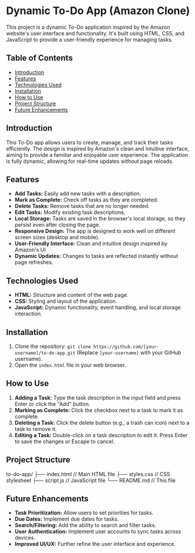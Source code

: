 # Dynamic To-Do App (Amazon Clone)

This project is a dynamic To-Do application inspired by the Amazon website's user interface and functionality. It's built using HTML, CSS, and JavaScript to provide a user-friendly experience for managing tasks.

## Table of Contents

- [Introduction](#introduction)
- [Features](#features)
- [Technologies Used](#technologies-used)
- [Installation](#installation)
- [How to Use](#how-to-use)
- [Project Structure](#project-structure)
- [Future Enhancements](#future-enhancements)

## Introduction

This To-Do app allows users to create, manage, and track their tasks efficiently.  The design is inspired by Amazon's clean and intuitive interface, aiming to provide a familiar and enjoyable user experience.  The application is fully dynamic, allowing for real-time updates without page reloads.

## Features

* **Add Tasks:**  Easily add new tasks with a description.
* **Mark as Complete:**  Check off tasks as they are completed.
* **Delete Tasks:** Remove tasks that are no longer needed.
* **Edit Tasks:** Modify existing task descriptions.
* **Local Storage:** Tasks are saved in the browser's local storage, so they persist even after closing the page.
* **Responsive Design:** The app is designed to work well on different screen sizes (desktop and mobile).
* **User-Friendly Interface:**  Clean and intuitive design inspired by Amazon's UI.
* **Dynamic Updates:**  Changes to tasks are reflected instantly without page refreshes.

## Technologies Used

* **HTML:**  Structure and content of the web page.
* **CSS:** Styling and layout of the application.
* **JavaScript:**  Dynamic functionality, event handling, and local storage interaction.

## Installation

1. Clone the repository:  `git clone https://github.com/[your-username]/to-do-app.git` (Replace `[your-username]` with your GitHub username).
2. Open the `index.html` file in your web browser.

## How to Use

1. **Adding a Task:** Type the task description in the input field and press Enter or click the "Add" button.
2. **Marking as Complete:** Click the checkbox next to a task to mark it as complete.
3. **Deleting a Task:** Click the delete button (e.g., a trash can icon) next to a task to remove it.
4. **Editing a Task:** Double-click on a task description to edit it.  Press Enter to save the changes or Escape to cancel.

## Project Structure
to-do-app/
├── index.html      // Main HTML file
├── styles.css     // CSS stylesheet
├── script.js      // JavaScript file
└── README.md      // This file


## Future Enhancements

* **Task Prioritization:**  Allow users to set priorities for tasks.
* **Due Dates:** Implement due dates for tasks.
* **Search/Filtering:** Add the ability to search and filter tasks.
* **User Authentication:**  Implement user accounts to sync tasks across devices.
* **Improved UI/UX:** Further refine the user interface and experience.


